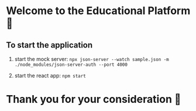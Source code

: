 # Welcome to the Educational Platform 👋

## To start the application

1. start the mock server:
   `npx json-server --watch sample.json -m ./node_modules/json-server-auth --port 4000`

2. start the react app:
   `npm start`

# Thank you for your consideration 🍃
